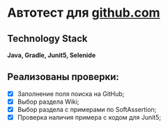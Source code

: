 # Автотест для [github.com](https://github.com/)
## Technology Stack
**Java, Gradle, Junit5, Selenide**

## Реализованы проверки:
- [X] Заполнение поля поиска на GitHub;
- [X] Выбор раздела Wiki;
- [X] Выбор раздела c примерами по SoftAssertion;
- [X] Проверка наличия примера с кодом для Junit5;